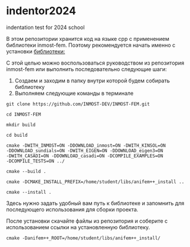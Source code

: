 # indentor2024
indentation test for 2024 school

В этом репозитории хранится код на языке cpp с применением библиотеки inmost-fem.
Поэтому рекомендуется начать именно с установки [библиотеки:](https://github.com/INMOST-DEV/INMOST-FEM)

С этой целью можно воспользоваться руководством из репозитория inmost-fem или выполнить последовательно следующие шаги:
1. Создаем и заходим в папку внутри которой будем собирать библиотеку
2. Выполняем следующие команды в терминале

```console
git clone https://github.com/INMOST-DEV/INMOST-FEM.git

cd INMOST-FEM

mkdir build

cd build

cmake -DWITH_INMOST=ON -DDOWNLOAD_inmost=ON -DWITH_KINSOL=ON 
-DDOWNLOAD_sundials=ON -DWITH_EIGEN=ON -DDOWNLOAD_eigen3=ON 
-DWITH_CASADI=ON -DDOWNLOAD_casadi=ON -DCOMPILE_EXAMPLES=ON 
-DCOMPILE_TESTS=ON ../

cmake --build .

cmake -DCMAKE_INSTALL_PREFIX=/home/student/libs/anifem++_install ..

cmake --install .
```
Здесь нужно задать удобный вам путь к библиотеке и запомнить для последующего использования для сборки проекта.

После установки скачайте файлы из репозитория и соберите с использованием ссылки на установленную библиотеку.
```console
cmake -Danifem++_ROOT=/home/student/libs/anifem++_install/
```
